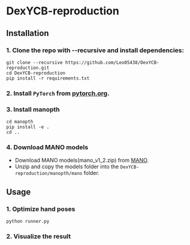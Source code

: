 # DexYCB-reproduction
## Installation
### 1. Clone the repo with --recursive and install dependencies:
```
git clone --recursive https://github.com/Leo05438/DexYCB-reproduction.git
cd DexYCB-reproduction
pip install -r requirements.txt
```
### 2. Install `PyTorch` from [pytorch.org](https://pytorch.org).
### 3. Install manopth
```
cd manopth
pip install -e .
cd ..
```
### 4. Download MANO models
* Download MANO models(mano_v1_2.zip) from [MANO](https://mano.is.tue.mpg.de).
* Unzip and copy the models folder into the `DexYCB-reproduction/manopth/mano` folder.
## Usage
### 1. Optimize hand poses
```
python runner.py
```
### 2. Visualize the result
```
```
